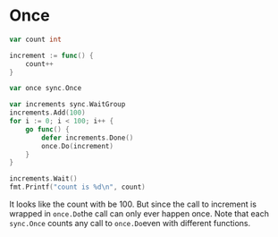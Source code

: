 # Once
```go
var count int

increment := func() {
	count++
}

var once sync.Once

var increments sync.WaitGroup
increments.Add(100)
for i := 0; i < 100; i++ {
	go func() {
		defer increments.Done()
		once.Do(increment)
	}
}

increments.Wait()
fmt.Printf("count is %d\n", count)
```
It looks like the count with be 100. But since the call to increment is wrapped in `once.Do`the call can only ever happen once. Note that each `sync.Once` counts any call to `once.Do`even with different functions.